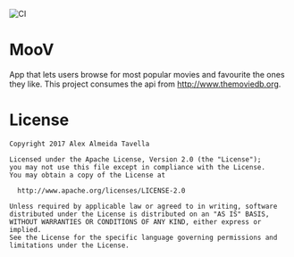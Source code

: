 ![CI](https://github.com/alex-tavella/MooV/workflows/CI/badge.svg)
# MooV

App that lets users browse for most popular movies and favourite the ones they like.
This project consumes the api from http://www.themoviedb.org.

# License

    Copyright 2017 Alex Almeida Tavella

    Licensed under the Apache License, Version 2.0 (the "License");
    you may not use this file except in compliance with the License.
    You may obtain a copy of the License at

      http://www.apache.org/licenses/LICENSE-2.0

    Unless required by applicable law or agreed to in writing, software
    distributed under the License is distributed on an "AS IS" BASIS,
    WITHOUT WARRANTIES OR CONDITIONS OF ANY KIND, either express or implied.
    See the License for the specific language governing permissions and
    limitations under the License.
